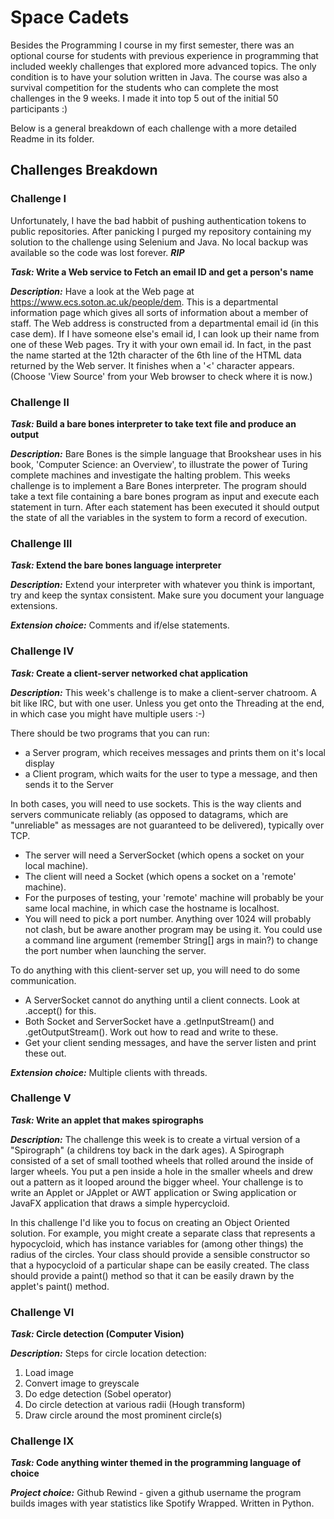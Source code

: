 # Space Cadets
Besides the Programming I course in my first semester, there was an optional course for students with previous experience in programming that included weekly challenges that explored more advanced topics. The only condition is to have your solution written in Java. The course was also a survival competition for the students who can complete the most challenges in the 9 weeks. I made it into top 5 out of the initial 50 participants :)

Below is a general breakdown of each challenge with a more detailed Readme in its folder.

## Challenges Breakdown

### Challenge I
Unfortunately, I have the bad habbit of pushing authentication tokens to public repositories. After panicking I purged my repository containing my solution to the challenge using Selenium and Java. No local backup was available so the code was lost forever. ***RIP***

**_Task:_ Write a Web service to Fetch an email ID and get a person's name**

***Description:*** Have a look at the Web page at https://www.ecs.soton.ac.uk/people/dem. This is a departmental information page which gives all sorts of information about a member of staff. The Web address is constructed from a departmental email id (in this case dem). If I have someone else's email id, I can look up their name from one of these Web pages. Try it with your own email id. In fact, in the past the name started at the 12th character of the 6th line of the HTML data returned by the Web server. It finishes when a '<' character appears. (Choose 'View Source' from your Web browser to check where it is now.)
### Challenge II

**_Task:_ Build a bare bones interpreter to take text file and produce an output**

***Description:*** Bare Bones is the simple language that Brookshear uses in his book, 'Computer Science: an Overview', to illustrate the power of Turing complete machines and investigate the halting problem. This weeks challenge is to implement a Bare Bones interpreter. The program should take a text file containing a bare bones program as input and execute each statement in turn. After each statement has been executed it should output the state of all the variables in the system to form a record of execution.
### Challenge III

**_Task:_ Extend the bare bones language interpreter**

***Description:*** Extend your interpreter with whatever you think is important, try and keep the syntax consistent. Make sure you document your language extensions.

***Extension choice:*** Comments and if/else statements.
### Challenge IV

**_Task:_ Create a client-server networked chat application**

***Description:*** This week's challenge is to make a client-server chatroom. A bit like IRC, but with one user. Unless you get onto the Threading at the end, in which case you might have multiple users :-)

There should be two programs that you can run:

* a Server program, which receives messages and prints them on it's local display
* a Client program, which waits for the user to type a message, and then sends it to the Server

In both cases, you will need to use sockets. This is the way clients and servers communicate reliably (as opposed to datagrams, which are "unreliable" as messages are not guaranteed to be delivered), typically over TCP.
* The server will need a ServerSocket (which opens a socket on your local machine).
* The client will need a Socket (which opens a socket on a 'remote' machine).
* For the purposes of testing, your 'remote' machine will probably be your same local machine, in which case the hostname is localhost.
* You will need to pick a port number. Anything over 1024 will probably not clash, but be aware another program may be using it. You could use a command line argument (remember String[] args in main?) to change the port number when launching the server.

To do anything with this client-server set up, you will need to do some communication.
* A ServerSocket cannot do anything until a client connects. Look at .accept() for this.
* Both Socket and ServerSocket have a .getInputStream() and .getOutputStream(). Work out how to read and write to these.
* Get your client sending messages, and have the server listen and print these out.

***Extension choice:*** Multiple clients with threads.
### Challenge V

**_Task:_ Write an applet that makes spirographs**

***Description:*** The challenge this week is to create a virtual version of a "Spirograph" (a childrens toy back in the dark ages). A Spirograph consisted of a set of small toothed wheels that rolled around the inside of larger wheels. You put a pen inside a hole in the smaller wheels and drew out a pattern as it looped around the bigger wheel. Your challenge is to write an Applet or JApplet or AWT application or Swing application or JavaFX application that draws a simple hypercycloid.

In this challenge I'd like you to focus on creating an Object Oriented solution. For example, you might create a separate class that represents a hypocycloid, which has instance variables for (among other things) the radius of the circles. Your class should provide a sensible constructor so that a hypocycloid of a particular shape can be easily created. The class should provide a paint() method so that it can be easily drawn by the applet's paint() method.
### Challenge VI

**_Task:_ Circle detection (Computer Vision)**

***Description:*** Steps for circle location detection:
1. Load image
2. Convert image to greyscale
3. Do edge detection (Sobel operator)
4. Do circle detection at various radii (Hough transform)
5. Draw circle around the most prominent circle(s)
### Challenge IX

**_Task:_ Code anything winter themed in the programming language of choice**

***Project choice:*** Github Rewind - given a github username the program builds images with year statistics like Spotify Wrapped. Written in Python.
